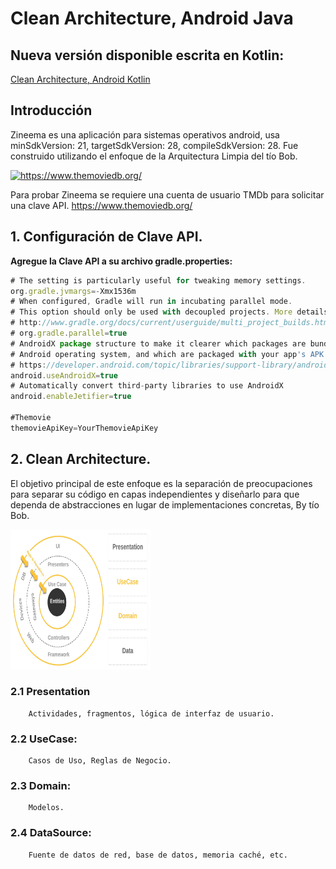 Clean Architecture, Android Java
================================

## Nueva versión disponible escrita en Kotlin:
[Clean Architecture, Android Kotlin](https://github.com/Juan-Ricardo/Clean-Architecture-Android-Kotlin)

Introducción
-----------------
Zineema es una aplicación para sistemas operativos android, usa minSdkVersion: 21, targetSdkVersion: 28, compileSdkVersion: 28. Fue construido utilizando el enfoque de la Arquitectura Limpia del tío Bob.

<a href="https://www.themoviedb.org/">
  <img alt="https://www.themoviedb.org/"
       src="https://www.themoviedb.org/assets/2/v4/logos/primary-green-d70eebe18a5eb5b166d5c1ef0796715b8d1a2cbc698f96d311d62f894ae87085.svg" width="124" height="124"/>
</a>

Para probar Zineema se requiere una cuenta de usuario TMDb para solicitar una clave API.
https://www.themoviedb.org/

## 1. Configuración de Clave API.
**Agregue la Clave API a su archivo gradle.properties:**
```javascript
# The setting is particularly useful for tweaking memory settings.
org.gradle.jvmargs=-Xmx1536m
# When configured, Gradle will run in incubating parallel mode.
# This option should only be used with decoupled projects. More details, visit
# http://www.gradle.org/docs/current/userguide/multi_project_builds.html#sec:decoupled_projects
# org.gradle.parallel=true
# AndroidX package structure to make it clearer which packages are bundled with the
# Android operating system, and which are packaged with your app's APK
# https://developer.android.com/topic/libraries/support-library/androidx-rn
android.useAndroidX=true
# Automatically convert third-party libraries to use AndroidX
android.enableJetifier=true

#Themovie
themovieApiKey=YourThemovieApiKey
```
## 2. Clean Architecture.
El objetivo principal de este enfoque es la separación de preocupaciones para separar su código en capas independientes y diseñarlo para que dependa de abstracciones en lugar de implementaciones concretas, By tío Bob.

<img src="https://github.com/Juan-Ricardo/Android-Java-Clean-Architecture/blob/master/resource/src/main/assets/images/Arquitectura-Android-Clean-Architecture.jpeg" width="224" height="224"/>

### 2.1 Presentation
        Actividades, fragmentos, lógica de interfaz de usuario.
### 2.2 UseCase: 
        Casos de Uso, Reglas de Negocio.
### 2.3 Domain: 
        Modelos.
### 2.4 DataSource: 
        Fuente de datos de red, base de datos, memoria caché, etc.
